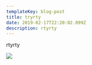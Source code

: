 ```yaml
---
templateKey: blog-post
title: tryrty
date: 2019-02-17T22:20:02.099Z
description: rtyrty
---
```

rtyrty

![](/img/raspberry.png)
